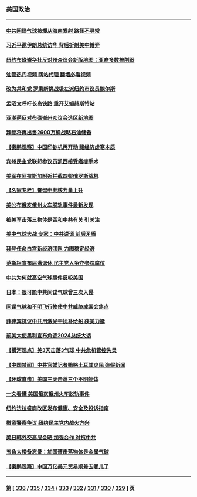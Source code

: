 ### 美国政治
---
#### [中共间谍气球被爆从海南发射 路径不寻常](../../pages/ncid1078159/n13930120.md?02151645) 
#### [习近平邀伊朗总统访华 背后折射美中博弈](../../pages/ncid1078159/n13929854.md?02151645) 
#### [纽约布碌崙华社反对州众议会新版地图：亚裔多数被削弱](../../pages/ncid1078159/n13930006.md?02151645) 
#### [油管热门视频 网站代理 翻墙必看视频](http://138.2.39.72:81/youtube.html?epic-marker?02151645)
#### [改为共和党 罗秉新挑战极左派纽约市议员鲍尔斯](../../pages/ncid1078159/n13930101.md?02151645) 
#### [孟昭文呼吁长岛铁路 重开艾姆赫斯特站](../../pages/ncid1078159/n13930087.md?02151645) 
#### [亚潮萌反对布碌崙州众议会选区新地图](../../pages/ncid1078159/n13929998.md?02151645) 
#### [拜登将再出售2600万桶战略石油储备](../../pages/ncid1078159/n13929895.md?02151645) 
#### [【秦鹏观察】中国印钞机再开动 藏经济虚寒本质](../../pages/ncid1078159/n13929951.md?02151645) 
#### [宾州民主党联邦参议员凯西接受癌症手术](../../pages/ncid1078159/n13929912.md?02151645) 
#### [美军在阿拉斯加附近拦截四架俄罗斯战机](../../pages/ncid1078159/n13929838.md?02151645) 
#### [【名家专栏】警惕中共核力量上升](../../pages/ncid1078159/n13929656.md?02151645) 
#### [美公布俄亥俄州火车脱轨事件最新发现](../../pages/ncid1078159/n13929828.md?02151645) 
#### [被美军击落三物体是否和中共有关 引关注](../../pages/ncid1078159/n13929761.md?02151645) 
#### [美中气球大战 专家：中共说谎 前后矛盾](../../pages/ncid1078159/n13929783.md?02151645) 
#### [拜登任命白宫新经济团队 力图稳定经济](../../pages/ncid1078159/n13929778.md?02151645) 
#### [范斯坦宣布届满退休 民主党人争夺参院席位](../../pages/ncid1078159/n13929770.md?02151645) 
#### [中共为何就高空气球事件反咬美国](../../pages/ncid1078159/n13929775.md?02151645) 
#### [日本：很可能中共间谍气球曾三次入侵](../../pages/ncid1078159/n13929753.md?02151645) 
#### [间谍气球和不明飞行物使中共威胁成国会焦点](../../pages/ncid1078159/n13929720.md?02151645) 
#### [菲律宾抗议中共用激光干扰补给船 获美力挺](../../pages/ncid1078159/n13929657.md?02151645) 
#### [前美大使黑利宣布角逐2024总统大选](../../pages/ncid1078159/n13929672.md?02151645) 
#### [【横河观点】美3天击落3气球 中共危机管控失灵](../../pages/ncid1078159/n13929694.md?02151645) 
#### [【中国禁闻】中共官媒记者贿赂土耳其灾民 造假新闻](../../pages/ncid1078159/n13929198.md?02151645) 
#### [【环球直击】美国三天击落三个不明物体](../../pages/ncid1078159/n13929195.md?02151645) 
#### [一文看懂 美国俄亥俄州火车脱轨事件](../../pages/ncid1078159/n13929399.md?02151645) 
#### [纽约法拉盛商改区发布健康、安全及投诉指南](../../pages/ncid1078159/n13929349.md?02151645) 
#### [撤资警察争议 纽约民主党内战火方兴](../../pages/ncid1078159/n13929368.md?02151645) 
#### [美日韩外交高层会晤 加强合作 对抗中共](../../pages/ncid1078159/n13929342.md?02151645) 
#### [五角大楼备忘录：加国遭击落物体是金属气球](../../pages/ncid1078159/n13929225.md?02151645) 
#### [【秦鹏观察】中国万亿美元贸易顺差去哪儿了](../../pages/ncid1078159/n13929231.md?02151645) 

---
#### 第 [ [336](./336.md?02151645) / [335](./335.md?02151645) / [334](./334.md?02151645) / [333](./333.md?02151645) / [332](./332.md?02151645) / [331](./331.md?02151645) / [330](./330.md?02151645) / [329](./329.md?02151645) ] 页
